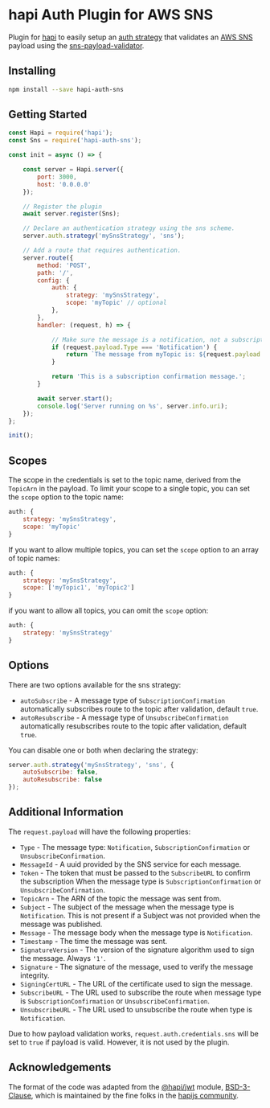 # hapi Auth Plugin for AWS SNS
Plugin for [hapi](https://hapi.dev) to easily setup an [auth strategy](https://hapi.dev/api/?v=20.2.2#-serverauthstrategyname-scheme-options) that validates an [AWS SNS](https://docs.aws.amazon.com/sns/latest/dg/welcome.html) payload using the [sns-payload-validator](https://www.npmjs.com/package/sns-payload-validator).

## Installing
```bash
npm install --save hapi-auth-sns
```

## Getting Started
```js
const Hapi = require('hapi');
const Sns = require('hapi-auth-sns');

const init = async () => {

    const server = Hapi.server({
        port: 3000,
        host: '0.0.0.0'
    });

    // Register the plugin
    await server.register(Sns);

    // Declare an authentication strategy using the sns scheme.
    server.auth.strategy('mySnsStrategy', 'sns');

    // Add a route that requires authentication.
    server.route({
        method: 'POST',
        path: '/',
        config: {
            auth: {
                strategy: 'mySnsStrategy',
                scope: 'myTopic' // optional
            },
        },
        handler: (request, h) => {

            // Make sure the message is a notification, not a subscription confirmation.
            if (request.payload.Type === 'Notification') {
                return `The message from myTopic is: ${request.payload.Message}`;
            }

            return 'This is a subscription confirmation message.';
        }

        await server.start();
        console.log('Server running on %s', server.info.uri);
    });
};

init();
```

## Scopes
The scope in the credentials is set to the topic name, derived from the `TopicArn` in the payload.  To limit your scope to a single topic, you can set the `scope` option to the topic name:
```js
auth: {
    strategy: 'mySnsStrategy',
    scope: 'myTopic'
}
```

If you want to allow multiple topics, you can set the `scope` option to an array of topic names:
```js
auth: {
    strategy: 'mySnsStrategy',
    scope: ['myTopic1', 'myTopic2']
}
```

if you want to allow all topics, you can omit the `scope` option:
```js
auth: {
    strategy: 'mySnsStrategy'
}
```

## Options
There are two options available for the sns strategy:
- `autoSubscribe` - A message type of `SubscriptionConfirmation` automatically subscribes route to the topic after validation, default `true`.
- `autoResubscribe` - A message type of `UnsubscribeConfirmation` automatically resubscribes route to the topic after validation, default `true`.

You can disable one or both when declaring the strategy:
```js
server.auth.strategy('mySnsStrategy', 'sns', {
    autoSubscribe: false,
    autoResubscribe: false
});
```

## Additional Information
The `request.payload` will have the following properties:
- `Type` - The message type: `Notification`, `SubscriptionConfirmation` or `UnsubscribeConfirmation`.
- `MessageId` - A uuid provided by the SNS service for each message.
- `Token` - The token that must be passed to the `SubscribeURL` to confirm the subscription When the message type is `SubscriptionConfirmation` or `UnsubscribeConfirmation`.
- `TopicArn` - The ARN of the topic the message was sent from.
- `Subject` - The subject of the message when the message type is `Notification`. This is not present if a Subject was not provided when the message was published.
- `Message` - The message body when the message type is `Notification`.
- `Timestamp` - The time the message was sent.
- `SignatureVersion` - The version of the signature algorithm used to sign the message. Always `'1'`.
- `Signature` - The signature of the message, used to verify the message integrity.
- `SigningCertURL` - The URL of the certificate used to sign the message.
- `SubscribeURL` - The URL used to subscribe the route when message type is `SubscriptionConfirmation` or `UnsubscribeConfirmation`.
- `UnsubscribeURL` - The URL used to unsubscribe the route when type is `Notification`.

Due to how payload validation works, `request.auth.credentials.sns` will be set to `true` if payload is valid.  However, it is not used by the plugin.

## Acknowledgements
The format of the code was adapted from the [@hapi/jwt](https://www.npmjs.com/package/@hapi/jwt) module, [BSD-3-Clause](https://github.com/hapijs/jwt/blob/master/LICENSE.md), which is maintained by the fine folks in the [hapijs community](https://github.com/hapijs).